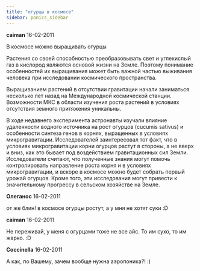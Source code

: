 ```yaml
---
title: "огурцы в космосе"
sidebar: ponics_sidebar
---
```


**caiman** 16-02-2011

В космосе можно выращивать огурцы

Растения со своей способностью преобразовывать свет и углекислый газ в кислород являются основой жизни на Земле. Поэтому понимание особенностей их выращивания может быть важной частью выживания человека при исследовании космического пространства. 

Выращиванием растений в отсутствии гравитации начали заниматься несколько лет назад на Международной космической станции. Возможности МКС в области изучения роста растений в условиях отсутствия земного притяжения уникальны. 

В ходе недавнего эксперимента астронавты изучали влияние удаленности водного источника на рост огурцов (cucumis sativus) и особенности синтеза генов в корнях, выращенных в условиях микрогравитации. Исследователей заинтересовал тот факт, что в условиях микрогравитации корни огурцов растут в стороны, а не вверх и вниз, как это бывает под воздействием гравитационных сил Земли. Исследователи считают, что полученные знания могут помочь контролировать направление роста корня и в условиях микрогравитации, и вскоре в космосе можно будет собрать первый урожай огурцов. Кроме того, эти исследования могут привести к значительному прогрессу в сельском хозяйстве на Земле.


**Олеганос** 16-02-2011

от же блин! в космосе огурцы ростут, а у мня не хотят суки :D


**caiman** 16-02-2011

Не переживай, у меня с огурцами тоже не все айс. То им сухо, то им жарко. :D


**Coccinella** 16-02-2011

А как, по Вашему, зачем вообще нужна аэропоника?! :)


